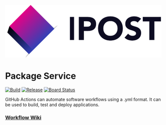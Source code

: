 ![ipost-logo](https://github.com/FIPost/docs/blob/master/assets/logo-name.png?raw=true)

# Package Service
[![Build](https://github.com/FIPost/pakketservice/actions/workflows/build-and-test.yml/badge.svg)](https://github.com/FIPost/pakketservice/actions/workflows/build.yml)
[![Release](https://github.com/FIPost/pakketservice/actions/workflows/docker-publish.yml/badge.svg)](https://github.com/FIPost/pakketservice/actions/workflows/docker-publish.yml)
[![Board Status](https://dev.azure.com/405273/a464a51f-a9d3-415a-983c-ecc9f9e1e117/e58d8192-5262-4682-856c-da357d004679/_apis/work/boardbadge/8203b7d2-166a-4745-ab05-5fc958846334)](https://dev.azure.com/405273/a464a51f-a9d3-415a-983c-ecc9f9e1e117/_boards/board/t/e58d8192-5262-4682-856c-da357d004679/Microsoft.RequirementCategory)


GitHub Actions can automate software workflows using a .yml format. It can be used to build, test and deploy applications.

<h3>
  <a href="https://github.com/FIPost/docs/wiki/.NET">Workflow Wiki</a>
</h3>

